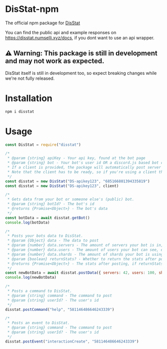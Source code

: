 # DisStat-npm
The official npm package for [DisStat](https://disstat.numselli.xyz)

You can find the public api and example responses on https://disstat.numselli.xyz/docs,
if you dont want to use an api wrapper.

## ⚠️ Warning: This package is still in development and may not work as expected.
DisStat itself is still in development too, so expect breaking changes while we're not fully released.

# Installation
```bash
npm i disstat
```

# Usage
```js
const DisStat = require("disstat")

/*
 * @param {string} apiKey - Your api key, found at the bot page
 * @param {string} bot - Your bot's user id OR a discord.js based bot client.
 * If a client is provided, the package will automatically post server and user count to DisStat.
 * Note that the client has to be ready, so if you're using a client there, put this into it's ready event.
 */
const disstat = new DisStat("DS-apikey123", "685166801394335819")
const disstat = new DisStat("DS-apikey123", client)

/*
 * Gets data from your bot or someone else's (public) bot.
 * @param {string} botId? - The bot's id
 * @returns {Promise<Object>} - The bot's data
 */
const botData = await disstat.getBot()
console.log(botData)

/*
 * Posts your bots data to DisStat.
 * @param {Object} data - The data to post
 * @param {number} data.servers - The amount of servers your bot is in, e.g. client.guilds.cache.size
 * @param {number} data.users - The amount of users your bot can see, e.g. client.users.cache.size
 * @param {number} data.shards - The amount of shards your bot is using, e.g. client.shard.count
 * @param {boolean} returnStats? - Whether to return the stats after posting, default false
 * @returns {Promise<Object>} - The stats after posting, if returnStats is true
 */
const newBotData = await disstat.postData({ servers: 42, users: 100, shards: 1 }, true)
console.log(newBotData)

/*
 * Posts a command to DisStat.
 * @param {string} command - The command to post
 * @param {string} userId? - The user's id
 */
disstat.postCommand("help", "581146486646243339")

/*
 * Posts an event to DisStat.
 * @param {string} command - The command to post
 * @param {string} userId? - The user's id
 */
disstat.postEvent("interactionCreate", "581146486646243339")
```
